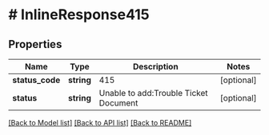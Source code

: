 # # InlineResponse415

## Properties

Name | Type | Description | Notes
------------ | ------------- | ------------- | -------------
**status_code** | **string** | 415 | [optional]
**status** | **string** | Unable to add:Trouble Ticket Document | [optional]

[[Back to Model list]](../../README.md#models) [[Back to API list]](../../README.md#endpoints) [[Back to README]](../../README.md)
